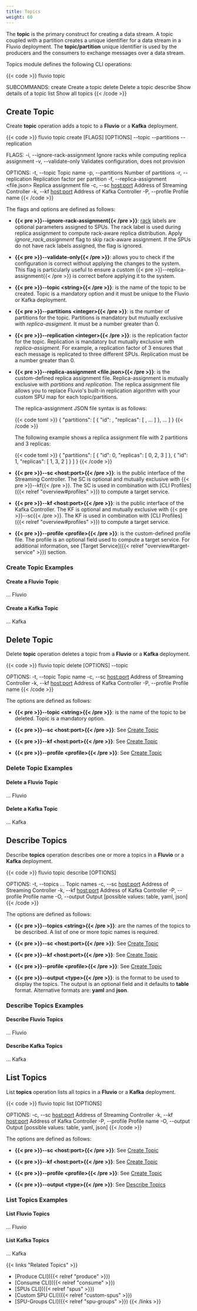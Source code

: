 ```yaml
---
title: Topics
weight: 60
---
```


The __topic__ is the primary construct for creating a data stream. A topic coupled with a partition creates a unique identifier for a data stream in a Fluvio deployment. The __topic/partition__ unique identifier is used by the producers and the consumers to exchange messages over a data stream.  

Topics module defines the following CLI operations: 

{{< code >}}
fluvio topic <SUBCOMMAND>

SUBCOMMANDS:
    create      Create a topic
    delete      Delete a topic
    describe    Show details of a topic
    list        Show all topics
{{< /code >}}


## Create Topic

Create __topic__ operation adds a topic to a __Fluvio__ or a __Kafka__ deployment. 

{{< code >}}
fluvio topic create [FLAGS] [OPTIONS] --topic <string> --partitions <integer> --replication <integer> 

FLAGS:
    -i, --ignore-rack-assignment    Ignore racks while computing replica assignment
    -v, --validate-only             Validates configuration, does not provision

OPTIONS:
    -t, --topic <string>                    Topic name
    -p, --partitions <integer>              Number of partitions
    -r, --replication <integer>             Replication factor per partition
    -f, --replica-assignment <file.json>    Replica assignment file
    -c, --sc <host:port>                    Address of Streaming Controller
    -k, --kf <host:port>                    Address of Kafka Controller
    -P, --profile <profile>                 Profile name
{{< /code >}}

The flags and options are defined as follows:

* <strong>{{< pre >}}--ignore-rack-assignment{{< /pre >}}</strong>: 
[rack](create_topic) labels are optional parameters assigned to SPUs. The rack label is used during replica assignment to compute rack-aware replica distribution. Apply *ignore_rack_assignment* flag to skip rack-aware assignment. If the SPUs do not have rack labels assigned, the flag is ignored.

* <strong>{{< pre >}}--validate-only{{< /pre >}}</strong>: 
allows you to check if the configuration is correct without applying the changes to the system. This flag is particularly useful to ensure a custom {{< pre >}}--replica-assignment{{< /pre >}} is correct before applying it to the system.

* <strong>{{< pre >}}--topic &lt;string&gt;{{< /pre >}}</strong>:
is the name of the topic to be created. Topic is a mandatory option and it must be unique to the Fluvio or Kafka deployment.

* <strong>{{< pre >}}--partitions &lt;integer&gt;{{< /pre >}}</strong>:
is the number of partitions for the topic. Partitions is mandatory but mutually exclusive with *replica-assigment*. It must be a number greater than 0.

* <strong>{{< pre >}}--replication &lt;integer&gt;{{< /pre >}}</strong>:
is the replication factor for the topic. Replication is mandatory but mutually exclusive with *replica-assigment*. For example, a replication factor of 3 ensures that each message is replicated to three different SPUs. Replication must be a number greater than 0.

* <strong>{{< pre >}}--replica-assignment &lt;file.json&gt;{{< /pre >}}</strong>:
is the custom-defined replica assignment file. Replica-assignment is mutually exclusive with *partitions* and *replication*. The replica assignment file allows you to replace Fluvio's built-in replication algorithm with your custom SPU map for each topic/partitions.  

    The replica-assignment JSON file syntax is as follows:

    {{< code toml >}}
{ 
    "partitions": [
        {
            "id": <partition-id>,
            "replicas": [
                <spu-id>, 
                ...
            ]
        }, 
        ...
    ]
}
{{< /code >}}

    The following example shows a replica assignment file with 2 partitions and 3 replicas: 

    {{< code toml >}}
{
    "partitions": [
        {
            "id": 0,
            "replicas": [
                0,
                2,
                3
            ]
        },
        {
            "id": 1,
            "replicas": [
                1,
                3,
                2
            ]
        }
    ]
}
{{< /code >}}

* <strong>{{< pre >}}--sc &lt;host:port&gt;{{< /pre >}}</strong>:
is the public interface of the Streaming Controller. The SC is optional and mutually exclusive with {{< pre >}}--kf{{< /pre >}}. The SC is used in combination with [CLI Profiles]({{< relref "overview#profiles" >}}) to compute a target service.

* <strong>{{< pre >}}--kf &lt;host:port&gt;{{< /pre >}}</strong>:
is the public interface of the Kafka Controller. The KF is optional and mutually exclusive with {{< pre >}}--sc{{< /pre >}}. The KF is used in combination with [CLI Profiles]({{< relref "overview#profiles" >}}) to compute a target service.

* <strong>{{< pre >}}--profile &lt;profile&gt;{{< /pre >}}</strong>:
is the custom-defined profile file. The profile is an optional field used to compute a target service. For additional information, see [Target Service]({{< relref "overview#target-service" >}}) section.

### Create Topic Examples 

#### Create a Fluvio Topic

... Fluvio

#### Create a Kafka Topic

... Kafka


## Delete Topic

Delete __topic__ operation deletes a topic from a __Fluvio__ or a __Kafka__ deployment. 

{{< code >}}
fluvio topic delete [OPTIONS] --topic <string>

OPTIONS:
    -t, --topic <string>       Topic name
    -c, --sc <host:port>       Address of Streaming Controller
    -k, --kf <host:port>       Address of Kafka Controller
    -P, --profile <profile>    Profile name
{{< /code >}}

The options are defined as follows:

* <strong>{{< pre >}}--topic &lt;string&gt;{{< /pre >}}</strong>:
is the name of the topic to be deleted. Topic is a mandatory option.

* <strong>{{< pre >}}--sc &lt;host:port&gt;{{< /pre >}}</strong>:
See [Create Topic](#create-topic)

* <strong>{{< pre >}}--kf &lt;host:port&gt;{{< /pre >}}</strong>:
See [Create Topic](#create-topic)

* <strong>{{< pre >}}--profile &lt;profile&gt;{{< /pre >}}</strong>:
See [Create Topic](#create-topic)


### Delete Topic Examples 

#### Delete a Fluvio Topic

... Fluvio

#### Delete a Kafka Topic

... Kafka


## Describe Topics

Describe __topics__ operation describes one or more a topics in a __Fluvio__ or a __Kafka__ deployment. 

{{< code >}}
fluvio topic describe [OPTIONS]

OPTIONS:
    -t, --topics <string>...   Topic names
    -c, --sc <host:port>       Address of Streaming Controller
    -k, --kf <host:port>       Address of Kafka Controller
    -P, --profile <profile>    Profile name
    -O, --output <type>        Output [possible values: table, yaml, json]
{{< /code >}}

The options are defined as follows:

* <strong>{{< pre >}}--topics &lt;string&gt;{{< /pre >}}</strong>:
are the names of the topics to be described. A list of one or more topic names is required.

* <strong>{{< pre >}}--sc &lt;host:port&gt;{{< /pre >}}</strong>:
See [Create Topic](#create-topic)

* <strong>{{< pre >}}--kf &lt;host:port&gt;{{< /pre >}}</strong>:
See [Create Topic](#create-topic)

* <strong>{{< pre >}}--profile &lt;profile&gt;{{< /pre >}}</strong>:
See [Create Topic](#create-topic)

* <strong>{{< pre >}}--output &lt;type&gt;{{< /pre >}}</strong>:
is the format to be used to display the topics. The output is an optional field and it defaults to __table__ format. Alternative formats are: __yaml__ and __json__.


### Describe Topics Examples 

#### Describe Fluvio Topics

... Fluvio

#### Describe Kafka Topics

... Kafka


## List Topics

List __topics__ operation lists all topics in a __Fluvio__ or a __Kafka__ deployment. 

{{< code >}}
fluvio topic list [OPTIONS]

OPTIONS:
    -c, --sc <host:port>       Address of Streaming Controller
    -k, --kf <host:port>       Address of Kafka Controller
    -P, --profile <profile>    Profile name
    -O, --output <type>        Output [possible values: table, yaml, json]
{{< /code >}}

The options are defined as follows:

* <strong>{{< pre >}}--sc &lt;host:port&gt;{{< /pre >}}</strong>:
See [Create Topic](#create-topic)

* <strong>{{< pre >}}--kf &lt;host:port&gt;{{< /pre >}}</strong>:
See [Create Topic](#create-topic)

* <strong>{{< pre >}}--profile &lt;profile&gt;{{< /pre >}}</strong>:
See [Create Topic](#create-topic)

* <strong>{{< pre >}}--output &lt;type&gt;{{< /pre >}}</strong>:
See [Describe Topics](#describe-topics)


### List Topics Examples 

#### List Fluvio Topics

... Fluvio

#### List Kafka Topics

... Kafka


{{< links "Related Topics" >}}
* [Produce CLI]({{< relref "produce" >}})
* [Consume CLI]({{< relref "consume" >}})
* [SPUs CLI]({{< relref "spus" >}})
* [Custom SPU CLI]({{< relref "custom-spus" >}})
* [SPU-Groups CLI]({{< relref "spu-groups" >}})
{{< /links >}}